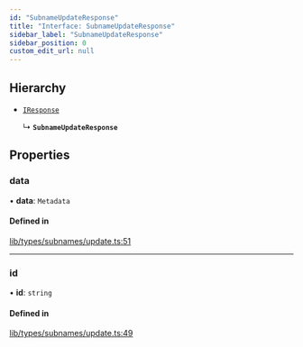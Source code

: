 ```yaml
---
id: "SubnameUpdateResponse"
title: "Interface: SubnameUpdateResponse"
sidebar_label: "SubnameUpdateResponse"
sidebar_position: 0
custom_edit_url: null
---
```


## Hierarchy

- [`IResponse`](IResponse.md)

  ↳ **`SubnameUpdateResponse`**

## Properties

### data

• **data**: `Metadata`

#### Defined in

[lib/types/subnames/update.ts:51](https://github.com/JustaName-id/JustaName-sdk/blob/3b7cbff/packages/@justaname.id/sdk/src/lib/types/subnames/update.ts#L51)

___

### id

• **id**: `string`

#### Defined in

[lib/types/subnames/update.ts:49](https://github.com/JustaName-id/JustaName-sdk/blob/3b7cbff/packages/@justaname.id/sdk/src/lib/types/subnames/update.ts#L49)
